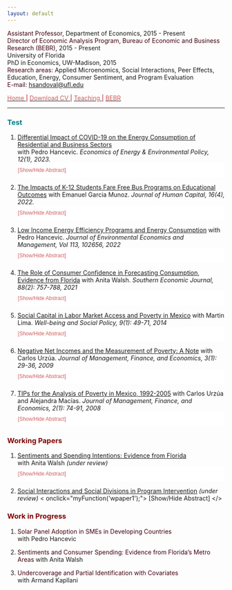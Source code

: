 ```yaml
---
layout: default
---
```


<span style="color: #3F000F"> Assistant Professor, </span> Department of Economics, 2015 - Present  
<span style="color: #3F000F"> Director of Economic Analysis Program, Bureau of Economic and Business Research (BEBR), </span>  2015 - Present  
University of Florida  
PhD in Economics, UW-Madison, 2015  
<span style="color: #3F000F"> Research areas: </span> Applied Microenomics, Social Interactions, Peer Effects, Education, Energy, Consumer Sentiment, and Program Evaluation  
<span style="color: #3F000F"> E-mail: </span> [hsandoval@ufl.edu](mailto:hsandoval@ufl.edu) 

[<span style="color: IndianRed"> Home </span>](index.html) <span style="color: #A70D2A"> &#124; </span> <a href="https://hhsandoval.github.io/CVHHSG.pdf" target="_blank"> <span style="color: IndianRed"> Download CV </span> </a> <span style="color: #A70D2A"> &#124; </span> [<span style="color: IndianRed"> Teaching </span>](teaching.html) <span style="color: #A70D2A"> &#124; </span> [<span style="color: IndianRed"> BEBR </span>](bebr.html)

* * *

### <span style="color: teal"> Test </span>

<style>
.block {
  display: block;
  width: 100%;
  border: none;
  background-color: white;
  color: IndianRed;
  padding: 10px 1px;
  font-size: 12px;
  cursor: pointer;
  text-align: left;
}
.block:hover {
  background-color: #ddd;
  color: IndianRed;
}
</style>

<script>
function myFunction(myDIV) {
  var x = document.getElementById(myDIV);
  if (x.style.display === "none") {
    x.style.display = "block";
  } else {
    x.style.display = "none";
  }
}
</script>

1. [Differential Impact of COVID-19 on the Energy Consumption of Residential and Business Sectors](http://www.iaee.org/eeep/issue/450)  
   with Pedro Hancevic. *Economics of Energy & Environmental Policy, 12(1), 2023.* <button class="block" onclick="myFunction('paper1');"> [Show/Hide Abstract] </button>   
   <div id="paper1" style="display:none;"> <p style="font-size:88%;"> <b>Abstract:</b> <em>As a consequence of the COVID-19 pandemic, some patterns of energy consumption changed in the residential and non-residential sectors. This paper uses data from a local utility company in Florida to quantify the heterogeneous impacts of the pandemic on electricity and natural gas consumption across households from different income levels and across essential and non-essential businesses. We found significant increases in the average residential electricity consumption during the lockdown and subsequent reopening phases, which translate into higher cost for households. We found that natural gas consumption dropped abruptly in the business sector and also important differences between the electricity consumption of essential and non-essential businesses, with the former consuming more and the latter less electricity.</em> </p> </div>

2. [The Impacts of K-12 Students Fare Free Bus Programs on Educational Outcomes](https://www.journals.uchicago.edu/toc/jhc/0/ja)
   with Emanuel Garcia Munoz. *Journal of Human Capital, 16(4), 2022.* <button class="block" onclick="myFunction('paper2');"> [Show/Hide Abstract] </button>   
   <div id="paper2" style="display:none;"> <p style="font-size:88%;"> <b>Abstract:</b> With the increasing difficulty in providing student transportation, school districts have increased their collaboration with public transit providers to offer access to public transportation through free or reduced-fare programs. One such program was implemented in Florida, allowing any K-12 student in Leon County to ride the bus for free at any time to any destination. This paper applies the synthetic control method to estimate the impact of this program on school attendance and chronic absenteeism. Surprisingly, our results show negative impacts on both attendance and absenteeism outcomes, highlighting the potential unintended consequences of programs with no restriction on student ridership.</p> </div>

3. [Low Income Energy Efficiency Programs and Energy Consumption](https://doi.org/10.1016/j.jeem.2022.102656)
   with Pedro Hancevic. *Journal of Environmental Economics and Management, Vol 113, 102656, 2022* <button class="block" onclick="myFunction('paper3');"> [Show/Hide Abstract] </button>   
   <div id="paper3" style="display:none;"> <p style="font-size:88%;"> <b>Abstract:</b> Low-income energy efficiency programs have become a major component of cities' energy policy, with 49 out of 51 largest metropolitan areas in the U.S. offering one. This paper uses data from Gainesville Regional Utility to quantify the impacts of the housing investment done by its Low-income Energy Efficiency Program Plus (LEEP Plus) on energy consumption. Our results show that LEEP Plus does not affect natural gas consumption but reduces electricity consumption by approximately 7\%, with greater savings occurring in the summer and winter. The effect on electricity consumption is significant to a variety of robustness checks and remains for at least 24 months after the completion of energy efficiency upgrades. We also measure some relevant heterogeneous effects, one of which is the breakdown of the air-conditioning-related investments, the main energy efficiency improvement under the LEEP Plus program. Finally, we evaluate the energy savings in monetary terms considering the private cost changes and the social cost changes. In both cases, the associated energy savings are not enough to offset the investment costs.</p> </div>
  
4. [The Role of Consumer Confidence in Forecasting Consumption, Evidence from Florida](https://doi.org/10.1002/soej.12528)
   with Anita Walsh. *Southern Economic Journal, 88(2): 757-788, 2021* <button class="block" onclick="myFunction('paper4');"> [Show/Hide Abstract] </button>   
   <div id="paper4" style="display:none;"> <p style="font-size:88%;"> <b>Abstract:</b> X.</p> </div>

5. [Social Capital in Labor Market Access and Poverty in Mexico](http://biblioteca.ciess.org/adiss/r458/social_capital_in_labor_market_access_and_poverty_in_mexico)
  with Martin Lima. *Well-being and Social Policy, 9(1): 49-71, 2014* <button class="block" onclick="myFunction('paper5');"> [Show/Hide Abstract] </button>   
   <div id="paper5" style="display:none;"> <p style="font-size:88%;"> <b>Abstract:</b> X.</p> </div>

6. [Negative Net Incomes and the Measurement of Poverty: A Note](https://ideas.repec.org/a/ega/rafega/200903.html)
   with Carlos Urzúa. *Journal of Management, Finance, and Economics, 3(1): 29-36, 2009* <button class="block" onclick="myFunction('paper6');"> [Show/Hide Abstract] </button>   
   <div id="paper6" style="display:none;"> <p style="font-size:88%;"> <b>Abstract:</b> LX.</p> </div>

7. [TIPs for the Analysis of Poverty in Mexico, 1992-2005](https://ideas.repec.org/a/ega/rafega/200806.html)
   with Carlos Urzúa and Alejandra Macías. *Journal of Management, Finance, and Economics, 2(1): 74-91, 2008* <button class="block" onclick="myFunction('paper7');"> [Show/Hide Abstract] </button>   
   <div id="paper7" style="display:none;"> <p style="font-size:88%;"> <b>Abstract:</b> H.</p> </div>

### <span style="color: maroon"> Working Papers </span>

1. [Sentiments and Spending Intentions: Evidence from Florida](https://hhsandoval.github.io/CSI2022.pdf)  
   with Anita Walsh *(under review)* <button class="block" onclick="myFunction('wpaper1');"> [Show/Hide Abstract] </button>   
   <div id="wpaper1" style="display:none;"> <p style="font-size:88%;"> <b>Abstract:</b> H.</p> </div>

2. [Social Interactions and Social Divisions in Program Intervention](https://hhsandoval.github.io/SI2022.pdf) 
   *(under review)* < onclick="myFunction('wpaper1');"> [Show/Hide Abstract] </>   
   <div id="wpaper1" style="display:none;"> <p style="font-size:88%;"> <b>Abstract:</b> H.</p> </div>

### <span style="color: maroon"> Work in Progress </span>

1. <span style="color: #3F000F"> Solar Panel Adoption in SMEs in Developing Countries </span>  
   with Pedro Hancevic

2. <span style="color: #3F000F"> Sentiments and Consumer Spending: Evidence from Florida’s Metro Areas </span>
   with Anita Walsh

3. <span style="color: #3F000F"> Undercoverage and Partial Identification with Covariates </span>  
   with Armand Kapllani   






